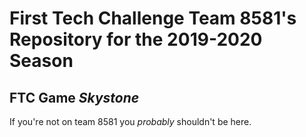 # First Tech Challenge Team 8581's Repository for the 2019-2020 Season
## FTC Game *Skystone*

If you're not on team 8581 you *probably* shouldn't be here.
